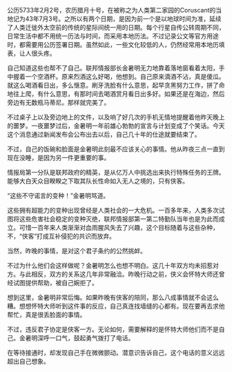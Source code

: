 公历5733年2月2号，农历腊月十号，在被称之为人类第二家园的Coruscant的当地记为43年7月3号。之所以有两个日期，是因为前一个是以地球时间为准，延续了人类迁徙外太空前的传统的星际间统一用的日期。每个行星自传公转周期不同，日常生活中都不用统一历法与时间，而采用本地历法。不过记录公文等官方用途时，都需要用公历签署日期。虽然如此，一些文化较低的人，仍然经常用本地历填表，让人很头疼。

自己知道这些也帮不了自己。联邦情报部长金暑明无力地靠着落地窗看着太阳，手中握着一个空酒杯。原来烈酒这么好喝，他想到。自己原来滴酒不沾，真是傻瓜。就这么喝酒看日出，多么惬意。刷牙洗脸有什么意思，起早贪黑努力工作，拼了命地往上爬，有什么意思，有那时间去喝酒赏月看日出多好。如果还是在海边，然后旁边有无数瓶马蒂尼。那样就完美了。

不过桌子上以及旁边地上的文件，以及响了好几次的手机无情地提醒着他昨天晚上的噩梦。一夜噩梦过后，金暑明一年前雄心勃勃的宣言与计划变成了个笑话。今天这个消息通过新闻发布会公布出去以后，自己几十年的仕途就要结束了。

不过，自己的饭碗和脸面是金暑明此刻最不应该关心的事情。他从昨夜三点一直到现在没睡，是因为另一件更重要的事。

情报局第一分队是联邦政府的精英，是从亿万人中挑选出来执行特殊任务的王牌。能够大白天众目睽睽之下取其队长性命如入无人之境的，只有侠客。

“这些不守诺言的变种！”金暑明骂道。

这些拥有超能力的变种出现曾经是人类社会的一大危机。一百多年来，人类多次试图将这些危害社会稳定的变种灭绝，联邦情报部第一第二特勤队当年也是为此而成立。可惜一百年来人类渐渐对血雨腥风失去了兴趣，这个目标随着与这些杂种，不，“侠客”打成互补侵犯的共识而放弃。

当然，昨晚的事情，是对这个君子条约的公然挑衅。

不过为什么他们会这样做呢？金暑明怎么也想不明白。这几十年双方均未招惹对方。与此相反，双方的关系这几年非常融洽。昨晚行动之前，侠义会怀特大师还曾经试图提供帮助，被自己婉拒了。

想到这里，金暑明非常后悔。如果昨晚有侠客的陪同，那么八成事情就不会这么糟。想想怀特大师听到这件事的反应，自己真连找墙缝的心都有。现在要再去求他帮忙，真是很丢脸面的事情。

不过，违反君子协定是侠客一方。无论如何，需要解释的是怀特大师他们而不是自己。金暑明深呼一口气，鼓起勇气拨打了电话。

在等待接通时，却发现自己手在微微颤动。潜意识告诉自己，这个电话的意义远远超出自己想象。
